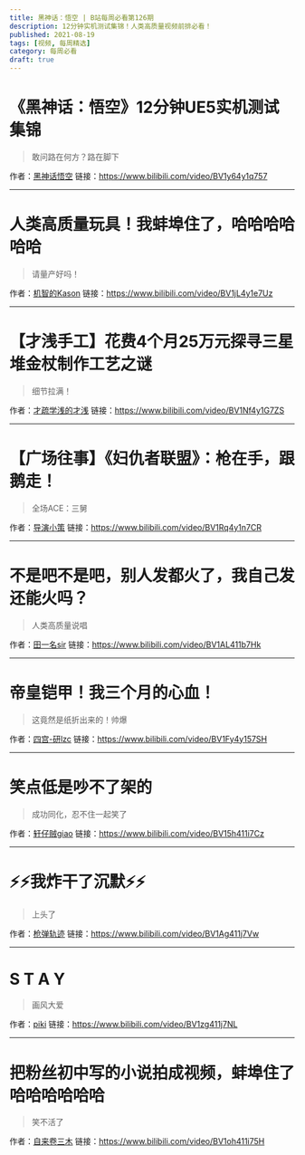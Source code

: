 ```yaml
---
title: 黑神话：悟空 | B站每周必看第126期
description: 12分钟实机测试集锦！人类高质量视频前排必看！
published: 2021-08-19
tags: [视频, 每周精选]
category: 每周必看
draft: true
---
```


# 《黑神话：悟空》12分钟UE5实机测试集锦
> 敢问路在何方？路在脚下

作者：[黑神话悟空](https://space.bilibili.com/642389251)
链接：https://www.bilibili.com/video/BV1y64y1q757

---

# 人类高质量玩具！我蚌埠住了，哈哈哈哈哈哈
> 请量产好吗！

作者：[机智的Kason](https://space.bilibili.com/8549577)
链接：https://www.bilibili.com/video/BV1jL4y1e7Uz

---

# 【才浅手工】花费4个月25万元探寻三星堆金杖制作工艺之谜
> 细节拉满！

作者：[才疏学浅的才浅](https://space.bilibili.com/2200736)
链接：https://www.bilibili.com/video/BV1Nf4y1G7ZS

---

# 【广场往事】《妇仇者联盟》：枪在手，跟鹅走！
> 全场ACE：三舅

作者：[导演小策](https://space.bilibili.com/81824112)
链接：https://www.bilibili.com/video/BV1Rq4y1n7CR

---

# 不是吧不是吧，别人发都火了，我自己发还能火吗？
> 人类高质量说唱

作者：[田一名sir](https://space.bilibili.com/477676711)
链接：https://www.bilibili.com/video/BV1AL411b7Hk

---

# 帝皇铠甲！我三个月的心血！
> 这竟然是纸折出来的！帅爆

作者：[四宫-研lzc](https://space.bilibili.com/396727464)
链接：https://www.bilibili.com/video/BV1Fy4y157SH

---

# 笑点低是吵不了架的
> 成功同化，忍不住一起笑了

作者：[轩仔贼giao](https://space.bilibili.com/1908567413)
链接：https://www.bilibili.com/video/BV15h411i7Cz

---

# ⚡⚡我炸干了沉默⚡⚡
> 上头了

作者：[枪弹轨迹](https://space.bilibili.com/515993)
链接：https://www.bilibili.com/video/BV1Ag411j7Vw

---

# S T A Y
> 画风大爱

作者：[piki](https://space.bilibili.com/74073982)
链接：https://www.bilibili.com/video/BV1zg411j7NL

---

# 把粉丝初中写的小说拍成视频，蚌埠住了哈哈哈哈哈哈
> 笑不活了

作者：[自来卷三木](https://space.bilibili.com/474702359)
链接：https://www.bilibili.com/video/BV1oh411i75H

